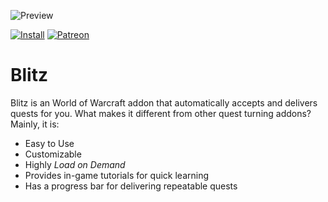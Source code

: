 ![Preview](http://jaliborc.com/images/addons/large/blitz.jpg)

[![Install](http://jaliborc.com/images/external/twitch_client.png)](https://www.curseforge.com/wow/addons/blitz/download?client=y)
[![Patreon](http://jaliborc.com/images/external/patreon.png#1)](https://www.patreon.com/jaliborc)

# Blitz
Blitz is an World of Warcraft addon that automatically accepts and delivers quests for you.
What makes it different from other quest turning addons? Mainly, it is:

* Easy to Use
* Customizable
* Highly _Load on Demand_
* Provides in-game tutorials for quick learning
* Has a progress bar for delivering repeatable quests
